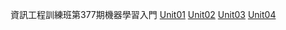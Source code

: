 資訊工程訓練班第377期機器學習入門
[Unit01](https://github.com/leonfan99/IMLP377/blob/master/Unit01_Crash%20Course%20on%20Python.ipynb)
[Unit02](https://github.com/leonfan99/IMLP377/tree/master/Unit02)
[Unit03](https://github.com/leonfan99/IMLP377/tree/master/Unit03)
[Unit04](https://github.com/leonfan99/IMLP377/tree/master/Unit04)